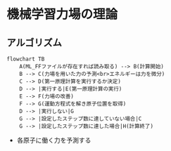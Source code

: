 # 機械学習力場の理論
## アルゴリズム

```mermaid
flowchart TB
    A(ML_FFファイルが存在すれば読み取る) --> B(計算開始)
    B --> C(力場を用いた力の予測<br>エネルギーは力を微分)
    C --> D(第一原理計算を実行するか決定)
    D --> |実行する|E(第一原理計算の実行)
    E --> F(力場の改善)
    F --> G(運動方程式を解き原子位置を取得)
    D --> |実行しない|G
    G --> |設定したステップ数に達していない場合|C
    G --> |設定したステップ数に達した場合|H(計算終了)
```

- 各原子に働く力を予測する